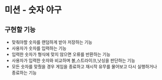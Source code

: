 # 미션 - 숫자 야구

## 구현할 기능

- 맞춰야할 숫자를 랜덤하게 받아 저장하는 기능
- 사용자가 숫자를 입력하는 기능
- 입력한 숫자가 형식에 맞지 않으면 오류를 반환하는 기능
- 사용자가 입력한 숫자와 비교하며 볼,스트라이크,낫싱을 판단하는 기능
- 모든 숫자를 맞췄을 경우 게임을 종료하고 재시작 유무를 물어보고 다시 실행하거나 종료하는 기능
